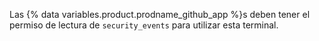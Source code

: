 Las {% data variables.product.prodname_github_app %}s deben tener el permiso de lectura de `security_events` para utilizar esta terminal.